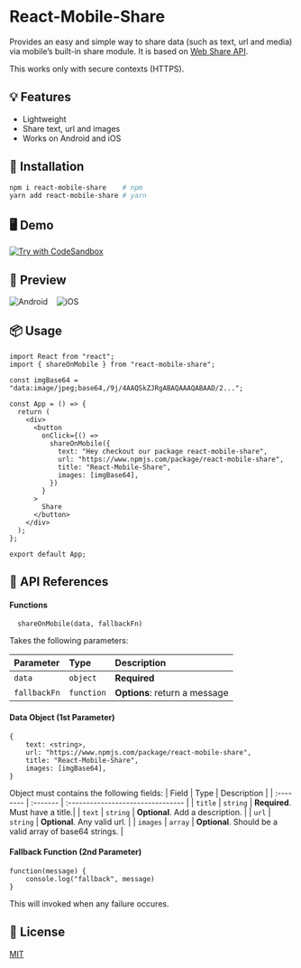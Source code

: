 # React-Mobile-Share

Provides an easy and simple way to share data (such as text, url and media) via mobile’s built-in share module.
It is based on [Web Share API](https://developer.mozilla.org/en-US/docs/Web/API/Navigator/share).

This works only with secure contexts (HTTPS).

## 💡 Features

- Lightweight
- Share text, url and images
- Works on Android and iOS

## 🔧 Installation

```bash
npm i react-mobile-share    # npm
yarn add react-mobile-share # yarn
```

## 🖥️ Demo

[![Try with CodeSandbox](https://codesandbox.io/static/img/play-codesandbox.svg)](https://codesandbox.io/s/react-mobile-share-example-r11kjs?file=/src/App.js)

## 📱 Preview

![Android](https://raw.githubusercontent.com/encoresky/react-mobile-share/main/sample-android-share.png)&nbsp;&nbsp;&nbsp;
![iOS](https://raw.githubusercontent.com/encoresky/react-mobile-share/main/sample-ios-share.png)

## 📦 Usage

```tsx
import React from "react";
import { shareOnMobile } from "react-mobile-share";

const imgBase64 = "data:image/jpeg;base64,/9j/4AAQSkZJRgABAQAAAQABAAD/2...";

const App = () => {
  return (
    <div>
      <button
        onClick={() =>
          shareOnMobile({
            text: "Hey checkout our package react-mobile-share",
            url: "https://www.npmjs.com/package/react-mobile-share",
            title: "React-Mobile-Share",
            images: [imgBase64],
          })
        }
      >
        Share
      </button>
    </div>
  );
};

export default App;
```

## 👀 API References

#### Functions

```
  shareOnMobile(data, fallbackFn)
```

Takes the following parameters:

| Parameter    | Type       | Description                   |
| :----------- | :--------- | :---------------------------- |
| `data`       | `object`   | **Required**                  |
| `fallbackFn` | `function` | **Options**: return a message |

#### Data Object (1st Parameter)

```
{
    text: <string>,
    url: "https://www.npmjs.com/package/react-mobile-share",
    title: "React-Mobile-Share",
    images: [imgBase64],
}
```

Object must contains the following fields:
| Field | Type | Description |
| :-------- | :------- | :-------------------------------- |
| `title` | `string` | **Required**. Must have a title.|
| `text` | `string` | **Optional**. Add a description. |
| `url` | `string` | **Optional**. Any valid url. |
| `images` | `array` | **Optional**. Should be a valid array of base64 strings. |

#### Fallback Function (2nd Parameter)

```
function(message) {
    console.log("fallback", message)
}
```

This will invoked when any failure occures.

## 📜 License

[MIT](https://github.com/encoresky/react-mobile-share/blob/main/LICENSE)
